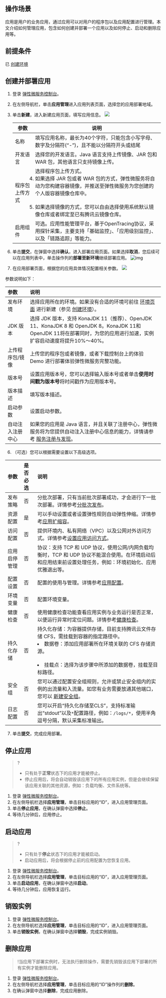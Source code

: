 ## 操作场景

应用是用户的业务应用，通过应用可以对用户的程序包以及应用配置进行管理。本文介绍如何管理应用，包含如何创建并部署一个应用以及如何停止、启动和删除应用等。

## 前提条件

已 [创建环境](https://cloud.tencent.com/document/product/1371/53293)

## 创建并部署应用

1. 登录 [弹性微服务控制台](https://console.cloud.tencent.com/tem)。

2. 在左侧导航栏，单击**应用管理**进入应用列表页面，选择您的应用部署地域。

3. 单击**新建**，进入新建应用页面，填写应用信息。
   ![](https://qcloudimg.tencent-cloud.cn/raw/e11ddb4b6251cdfa4f481145022cb4e8.png)

   | 参数           | 说明                                                         |
   | -------------- | ------------------------------------------------------------ |
   | 名称           | 填写应用名称，最长为40个字符，只能包含小写字母、数字及分隔符(“-”)，且不能以分隔符开头或结尾 |
   | 开发语言       | 选择您的开发语言。Java 语言支持上传镜像、JAR 包和 WAR 包，其他语言只支持镜像上传。 |
   | 程序包上传方式 | 选择程序包上传方式。<br/><li>如果选择 JAR 包或者 WAR 包的方式，弹性微服务将自动为您构建容器镜像，并推送至弹性微服务为您创建的个人版容器镜像仓库中。</li><br/><li>如果选择镜像的方式，您可以自由选择使用系统默认镜像仓库或者绑定至已有腾讯云镜像仓库。</li> |
   | 启用组件       | 可选。应用性能管理平台，基于OpenTracing协议，采用探针采集，主要支持「基础监控」、「应用级别监控」、以及「链路追踪」等能力。 |

4. 单击**提交**，在弹窗中选择**确认**，进入部署应用页面。如果选择**取消**，您后续可以在应用列表中，单击操作列的**部署至新环境**继续部署应用。
   ![img](https://main.qcloudimg.com/raw/5ebe44d78394d4d0f86af65002e37c2a.png)

5. 在应用部署页面，根据您的应用具体情况配置相关参数。
   ![](https://qcloudimg.tencent-cloud.cn/raw/34f9b87d1f2ec23ed4454a0d34b7e459.png)

参数说明如下：

| 参数             | 说明                                                         |
| :--------------- | :----------------------------------------------------------- |
| 发布环境         | 选择应用所在的环境。如果没有合适的环境可前往 [环境页面](https://console.cloud.tencent.com/tem/env) 进行新建（参见 [创建环境](https://cloud.tencent.com/document/product/1371/53293)）。 |
| JDK 版本         | 选择 JDK 版本，支持 KonaJDK 11（推荐）、OpenJDK 11、KonaJDK 8 和 OpenJDK 8。KonaJDK 11和 OpenJDK 11将在部署同时，为您的应用进行加速，实例扩容启动速度将提升10%～40%。 |
| 上传程序包/镜像  | 上传您的程序包或者镜像，或者下载控制台上的体验 Demo 进行部署体验弹性微服务完整功能。 |
| 版本号           | 设置应用版本号，您可以选择输入版本号或者单击**使用时间戳为版本号**将时间戳作为应用版本号。 |
| 版本描述         | 填写版本描述。                                               |
| 启动参数         | 设置启动参数。                                               |
| 自动注入注册中心 | 如果您的应用是 Java 语言，并且关联了注册中心，弹性微服务将为您提供自动注入注册中心信息的能力，详情请参考 [服务注册与发现](https://cloud.tencent.com/document/product/1371/56367)。 |

6. （可选）您可以根据需要设置以下高级选项。

| 参数         | 是否必选 | 说明                                                         |
| :----------- | :------- | :----------------------------------------------------------- |
| 发布策略     | 否       | 分批次部署，只有当前批次部署成功，才会进行下一批次部署。详情参考[分批次发布]()。 |
| 资源配置     | 是       | 可以手动设置或者设置弹性规则自动弹性伸缩。详情参考[应用扩缩容]()。 |
| 访问配置     | 否       | 提供环境内、私有网络（VPC）以及公网对外访问方式。详情参考[设置应用访问方式]()。 |
| 应用启停管理 | 否       | 协议：支持 TCP 和 UDP 协议，使用公网/内网负载均衡时，TCP 和 UDP 协议不能混合使用。在环境启动后和应用结束前设置处理任务，例如：环境初始化、应用优雅退出等。 |
| 配置设置     | 否       | 配置的使用与管理。详情参考[应用配置]()。                     |
| 环境变量     | 否       | 配置环境变量。                                               |
| 健康检查     | 否       | 使用健康检查功能查看应用实例与业务运行是否正常，以便运行异常时定位问题。详情参考[健康检查]()。 |
| 持久化存储   | 否       | 持久化存储：为容器提供存储，目前支持腾讯云文件存储 CFS，需挂载到容器的指定路径中。<br><li>数据卷：添加应用部署所在环境关联的 CFS 存储资源。</li><br/><li>挂载点：选择为该步骤中所添加的数据卷，挂载至目标路径。</li> |
| 安全组       | 否       | 您可以通过配置安全组规则，允许或禁止安全组内的实例的出流量和入流量。如您有业务需要放通其他端口，您可以 [新建安全组](https://console.cloud.tencent.com/vpc/securitygroup)。 |
| 日志配置     | 否       | 您可以开启“持久化存储至CLS”，支持标准输出“stdout”以及`*`配置路径，例如：`/logs/*`，使用半角逗号分隔，默认采集标准输出。 |

7. 单击**提交**，完成应用部署。



## 停止应用

> ?
>
> - 只有处于**正常**状态下的应用才能被停止。
> - 停止应用后，将会自动销毁该应用下的所有应用实例，但是会继续保留该应用关联的其他资源，例如：负载均衡、文件系统等。

1. 登录 [弹性微服务控制台](https://console.cloud.tencent.com/tem)。
2. 在左侧导航栏选择**应用管理**，单击目标应用的“ID”，进入应用管理页面。
3. 单击**停止应用**，在确认弹窗中选择**停止**。
4. 等待几分钟后，应用停止。

## 启动应用

> ?
>
> - 只有处于**停止**状态下的应用才能被启动。
> - 启动应用后，将会根据停止前的应用配置为您恢复应用。

1. 登录 [弹性微服务控制台](https://console.cloud.tencent.com/tem)。
2. 在左侧导航栏选择**应用管理**，单击目标应用的“ID”，进入应用管理页面。
3. 单击**启动应用**，在确认弹窗中选择**启动**。
4. 等待几分钟后，应用恢复运行。

## 销毁实例

1. 登录 [弹性微服务控制台](https://console.cloud.tencent.com/tem)。
2. 在左侧导航栏选择**应用管理**，单击目标应用的“ID”，进入应用管理页面。
3. 单击**销毁实例**，在确认弹窗中选择**销毁**，完成实例销毁。

## 删除应用

> !当应用下部署实例时，无法执行删除操作，需要先销毁该应用下部署的所有实例才能删除应用。

1. 登录 [弹性微服务控制台](https://console.cloud.tencent.com/tem)。
2. 在左侧导航栏选择**应用管理**，单击目标应用的“ID”操作列的**删除**。
3. 在确认弹窗中选择**删除**，完成应用删除。

